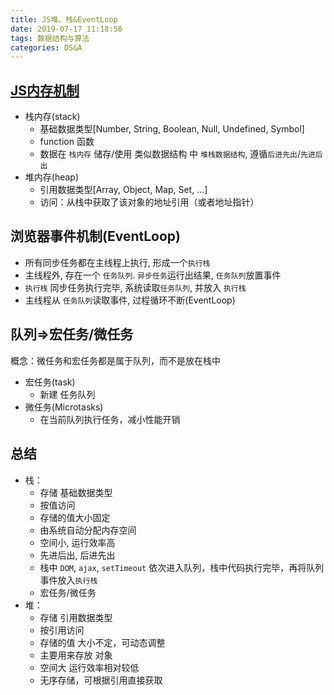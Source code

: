 ```yaml
---
title: JS堆、栈&EventLoop
date: 2019-07-17 11:18:56
tags: 数据结构与算法
categories: DS&A
---
```

## [JS内存机制](https://github.com/BooheeFE/weekly/issues/2)
+ 栈内存(stack)
  - 基础数据类型[Number, String, Boolean, Null, Undefined, Symbol]
  - function 函数
  - 数据在 `栈内存` 储存/使用 类似数据结构 中 `堆栈数据结构`, 遵循`后进先出`/`先进后出`
+ 堆内存(heap)
  - 引用数据类型[Array, Object, Map, Set, ...]
  - 访问：从栈中获取了该对象的地址引用（或者地址指针）

## 浏览器事件机制(EventLoop)
+ 所有同步任务都在主线程上执行, 形成一个`执行栈`
+ 主线程外, 存在一个 `任务队列`. `异步任务`运行出结果, `任务队列`放置事件
+ `执行栈` 同步任务执行完毕, 系统读取`任务队列`, 并放入 `执行栈`
+ 主线程从 `任务队列`读取事件, 过程循环不断(EventLoop)

## 队列=>宏任务/微任务
概念：微任务和宏任务都是属于队列，而不是放在栈中

+ 宏任务(task)
  - 新建 任务队列
+ 微任务(Microtasks)
  - 在当前队列执行任务，减小性能开销

## 总结
+ 栈：
  - 存储 基础数据类型
  - 按值访问
  - 存储的值大小固定
  - 由系统自动分配内存空间
  - 空间小, 运行效率高
  - 先进后出, 后进先出
  - 栈中 `DOM`, `ajax`, `setTimeout` 依次进入队列，栈中代码执行完毕，再将队列事件放入`执行栈`
  - 宏任务/微任务
+ 堆：
  - 存储 引用数据类型
  - 按引用访问
  - 存储的值 大小不定，可动态调整
  - 主要用来存放 对象
  - 空间大 运行效率相对较低
  - 无序存储，可根据引用直接获取
